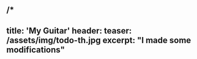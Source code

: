 /*
---
title: 'My Guitar'
header:
    teaser: /assets/img/todo-th.jpg
excerpt: "I made some modifications"
---
